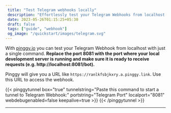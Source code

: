 ```yaml
---
 title: "Test Telegram webhooks locally" 
 description: "Effortlessly test your Telegram Webhooks from localhost using pinggy with a single command and without any configuration."
 date: 2023-05-26T01:15:25+05:30 
 draft: false 
 tags: ["guide", "webhook"]
 og_image: "/quickstart/images/telegram.svg"
---
```


With [pinggy.io](https://pinggy.io) you can test your Telegram Webhook from localhost with just a single command. **Replace the port 8081 with the port where your local development server is running and make sure it is ready to receive requests (e.g. http://localhost:8081/bot).**

Pinggy will give you a URL like `https://ranlkfsbjkxry.a.pinggy.link`. Use this URL to access the webhook.

{{< pinggytunnel box="true" tunnelstring="Paste this command to start a tunnel to Telegram Webhook:" portstring="Telegram Port" localport="8081" webdebugenabled=false keepalive=true >}}
{{< /pinggytunnel >}}

<hr>
